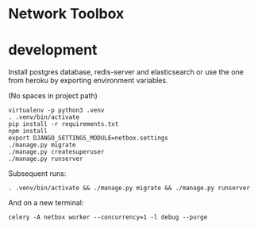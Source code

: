 Network Toolbox
===============

development
===========
Install postgres database, redis-server and elasticsearch
or use the one from heroku by exporting environment variables.

(No spaces in project path)

```
virtualenv -p python3 .venv
. .venv/bin/activate
pip install -r requirements.txt
npm install
export DJANGO_SETTINGS_MODULE=netbox.settings
./manage.py migrate
./manage.py createsuperuser
./manage.py runserver
```

Subsequent runs:

```
. .venv/bin/activate && ./manage.py migrate && ./manage.py runserver
```

And on a new terminal:

```
celery -A netbox worker --concurrency=1 -l debug --purge
```
